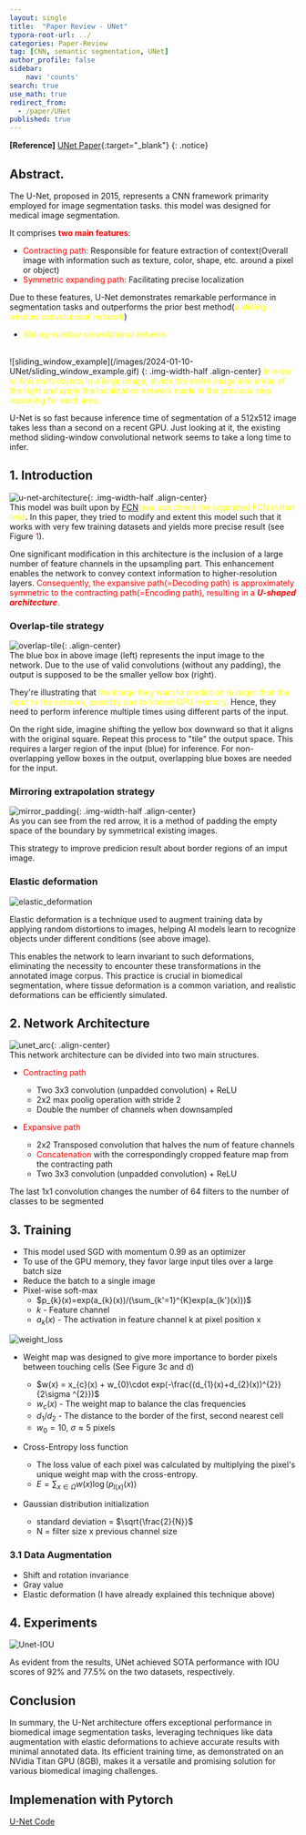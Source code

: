 ```yaml
---
layout: single
title:  "Paper Review - UNet"
typora-root-url: ../
categories: Paper-Review
tag: [CNN, semantic segmentation, UNet]
author_profile: false
sidebar:
    nav: 'counts'
search: true
use_math: true
redirect_from:
  - /paper/UNet
published: true
---
```


**[Reference]** [UNet Paper](https://arxiv.org/pdf/1505.04597.pdf){:target="_blank"}
{: .notice}

## Abstract.
The U-Net, proposed in 2015, represents a CNN framework primarity employed for image segmentation tasks. this model was designed for medical image segmentation.

It comprises <span style='color:red'>**two main features**</span>:
 - <span style='color:red'>Contracting path:</span> Responsible for feature extraction of context(Overall image with information such as texture, color, shape, etc. around a pixel or object)
 - <span style='color:red'>Symmetric expanding path:</span> Facilitating precise localization

Due to these features, U-Net demonstrates remarkable performance in segmentation tasks and outperforms the prior best method(<span style='color:yellow'>a sliding-window convolutional network</span>)

* <span style='color:yellow'>Sliding-window convolutional network<br>
<br>
![sliding_window_example](/images/2024-01-10-UNet/sliding_window_example.gif)
{: .img-width-half .align-center}
<span style='color:yellow'>In order to find multi objects in a large image, divide the entire image into areas of the right and apply the localization network made in the previous step repeating for each area.</span>

U-Net is so fast because inference time of segmentation of a 512x512 image takes less than a second on a recent GPU. Just looking at it, the existing method sliding-window convolutional network seems to take a long time to infer.

## 1. Introduction
![u-net-architecture](/images/2024-01-10-UNet/UNet-arc.png){: .img-width-half .align-center}<br>
This model was built upon by [FCN](https://hoya9802.github.io/paper-review/FCN/)<span style='color:yellow'>(you can check the organized FCN in that link)</span>. In this paper, they tried to modify and extent this model such that it works with very few training datasets and yields more precise result (see Figure <span style='color:red'>1</span>).

One significant modification in this architecture is the inclusion of a large number of feature channels in the upsampling part. This enhancement enables the network to convey context information to higher-resolution layers. <span style='color:red'>Consequently, the expansive path(=Decoding path) is approximately symmetric to the contracting path(=Encoding path), resulting in a ***U-shaped architecture***.</span>

### Overlap-tile strategy
![overlap-tile](/images/2024-01-10-UNet/overlap-tile.png){: .align-center}<br>
The blue box in above image (left) represents the input image to the network. Due to the use of valid convolutions (without any padding), the output is supposed to be the smaller yellow box (right).

They're illustrating that <span style='color:yellow'>the image they want to predict on is larger than the input to the network, possibly due to limited GPU memory.</span> Hence, they need to perform inference multiple times using different parts of the input.

On the right side, imagine shifting the yellow box downward so that it aligns with the original square. Repeat this process to "tile" the output space. This requires a larger region of the input (blue) for inference. For non-overlapping yellow boxes in the output, overlapping blue boxes are needed for the input.


### Mirroring extrapolation strategy
![mirror_padding](/images/2024-01-10-UNet/mirror_padding.jpeg){: .img-width-half .align-center}<br>
As you can see from the red arrow, it is a method of padding the empty space of the boundary by symmetrical existing images.

This strategy to improve predicion result about border regions of an imput image.

### Elastic deformation
![elastic_deformation](/images/2024-01-10-UNet/elastic_deformation.png)<br>


Elastic deformation is a technique used to augment training data by applying random distortions to images, helping AI models learn to recognize objects under different conditions (see above image).

This enables the network to learn invariant to such deformations, eliminating the necessity to encounter these transformations in the annotated image corpus. This practice is crucial in biomedical segmentation, where tissue deformation is a common variation, and realistic deformations can be efficiently simulated.

## 2. Network Architecture
![unet_arc](/images/2024-01-10-UNet/unet_arc.jpeg){: .align-center}<br>
This network architecture can be divided into two main structures.
 * <span style='color:red'>Contracting path</span>
    - Two 3x3 convolution (unpadded convolution) + ReLU
    - 2x2 max poolig operation with stride 2
    - Double the number of channels when downsampled

 * <span style='color:red'>Expansive path</span><br>
    - 2x2 Transposed convolution that halves the num of feature channels
    - <span style='color:red'>Concatenation</span> with the correspondingly cropped feature map from the contracting path
    - Two 3x3 convolution (unpadded convolution) + ReLU

The last 1x1 convolution changes the number of 64 filters to the number of classes to be segmented

## 3. Training
 * This model used SGD with momentum 0.99 as an optimizer
 * To use of the GPU memory, they favor large input tiles over a large batch size
 * Reduce the batch to a single image<br>
 * Pixel-wise soft-max
    - $p_{k}(x)=exp(a_{k}(x))/(\sum_{k'=1}^{K}exp(a_{k'}(x)))$
    - $k$ - Feature channel
    - $a_{k}(x)$ - The activation in feature channel k at pixel position x

![weight_loss](/images/2024-01-10-UNet/weight_loss.png)

 * Weight map was designed to give more importance to border pixels between touching cells (See Figure 3c and d)
    - $w(x) = x_{c}(x) + w_{0}\cdot exp(-\frac{(d_{1}(x)+d_{2}(x))^{2}}{2\sigma ^{2}})$
    - $w_{c}(x)$ - The weight map to balance the clas frequencies
    - $d_{1}/ d_{2}$ - The distance to the border of the first, second nearest cell
    - $w_{0} = 10$, $\sigma\approx5$ pixels

 * Cross-Entropy loss function
    - The loss value of each pixel was calculated by multiplying the pixel's unique weight map with the cross-entropy.
    - $E = \sum_{x\in\Omega}w(x)\log(p_{l(x)}(x))$
 * Gaussian distribution initialization
    - standard deviation = $\sqrt{\frac{2}{N}}$
    - N = filter size x previous channel size

### 3.1 Data Augmentation
 * Shift and rotation invariance
 * Gray value
 * Elastic deformation (I have already explained this technique above)

## 4. Experiments
![Unet-IOU](/images/2024-01-10-UNet/Unet-IOU.png)<br>

As evident from the results, UNet achieved SOTA performance with IOU scores of 92% and 77.5% on the two datasets, respectively.

## Conclusion
In summary, the U-Net architecture offers exceptional performance in biomedical image segmentation tasks, leveraging techniques like data augmentation with elastic deformations to achieve accurate results with minimal annotated data. Its efficient training time, as demonstrated on an NVidia Titan GPU (8GB), makes it a versatile and promising solution for various biomedical imaging challenges.


## Implemenation with Pytorch
[U-Net Code](https://github.com/hoya9802/UNet_Pytorch)